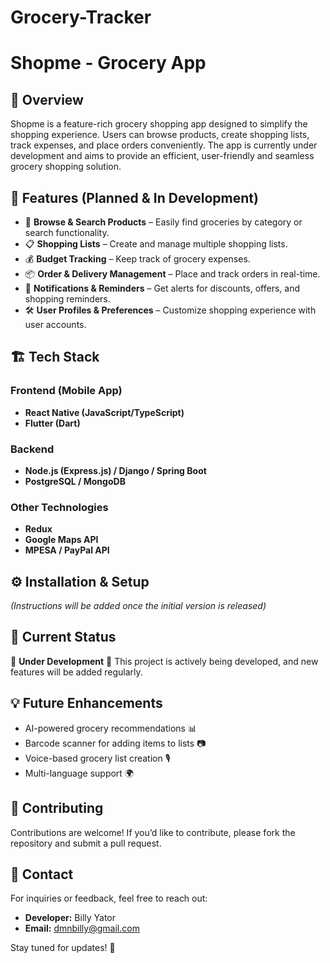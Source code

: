 # Grocery-Tracker

# Shopme - Grocery App

## 📌 Overview
Shopme is a feature-rich grocery shopping app designed to simplify the shopping experience. Users can browse products, create shopping lists, track expenses, and place orders conveniently. The app is currently under development and aims to provide an efficient, user-friendly and seamless grocery shopping solution.

## 🚀 Features (Planned & In Development)
- 🛒 **Browse & Search Products** – Easily find groceries by category or search functionality.
- 📋 **Shopping Lists** – Create and manage multiple shopping lists.
- 💰 **Budget Tracking** – Keep track of grocery expenses.
- 📦 **Order & Delivery Management** – Place and track orders in real-time.
- 🔔 **Notifications & Reminders** – Get alerts for discounts, offers, and shopping reminders.
- 🛠 **User Profiles & Preferences** – Customize shopping experience with user accounts.

## 🏗️ Tech Stack
### **Frontend (Mobile App)**
- **React Native (JavaScript/TypeScript)** 
- **Flutter (Dart)** 

### **Backend**
- **Node.js (Express.js) / Django / Spring Boot**
- **PostgreSQL / MongoDB** 

### **Other Technologies**
- **Redux**
- **Google Maps API** 
- **MPESA / PayPal API** 

## ⚙️ Installation & Setup
_(Instructions will be added once the initial version is released)_

## 📌 Current Status
🚧 **Under Development** 🚧
This project is actively being developed, and new features will be added regularly.

## 💡 Future Enhancements
- AI-powered grocery recommendations 📊
- Barcode scanner for adding items to lists 📷
- Voice-based grocery list creation 🎙️
- Multi-language support 🌍

## 👥 Contributing
Contributions are welcome! If you’d like to contribute, please fork the repository and submit a pull request.

## 📩 Contact
For inquiries or feedback, feel free to reach out:
- **Developer:** Billy Yator
- **Email:** dmnbilly@gmail.com

Stay tuned for updates! 🚀


